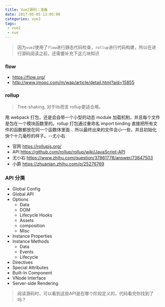 ```yaml
---
title: Vue2源码：准备
date: 2017-05-05 13:05:00
categories: vue2
tags:
 - vue2
 - vue
---
```


> 因为`vue2`使用了`flow`进行静态代码检查，`rollup`进行代码构建，所以在进行源码阅读之前，还需要补充下这几块知识

### flow
- https://flow.org/
- http://www.imooc.com/m/wap/article/detail.html?aid=15855

### rollup
> Tree-shaking, 对于lib而言 rollup更适合用。

用 webpack 打包，还是会自带一个小型的动态 module 加载机制，并且每个文件是包在一个模块函数里的。rollup 打包通过重命名 import binding 直接把所有文件的函数都放在同一个函数体里面... 所以最终出来的文件会小一些，并且初始化快个十几毫秒的样子。--尤小右
 
- 官网 https://rollupjs.org/
- API https://github.com/rollup/rollup/wiki/JavaScript-API
- 尤小右 https://www.zhihu.com/question/37861778/answer/73847503
- 小爵 https://zhuanlan.zhihu.com/p/25276769

### API 分类
- Global Config
- Global API
- Options
	- Data
	- DOM
	- Lifecycle Hooks
	- Assets
	- composition
	- Misc
- Instance Properties
- Instance Methods
	- Data
	- Events
	- Lifecycle
- Directives
- Special Attributes
- Built-In Component
- VNode Interface
- Server-side Rendering

> 阅读源码时，可以看到这些API是在哪个阶段定义的，代码看完你找到了吗？
